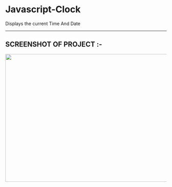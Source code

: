 # Javascript-Clock
Displays the current Time And Date


***

## SCREENSHOT OF PROJECT :-

<img src="https://user-images.githubusercontent.com/97823150/189476665-d4abfede-5b85-4892-b95d-992c723342b1.png" width="700" height="400" />

